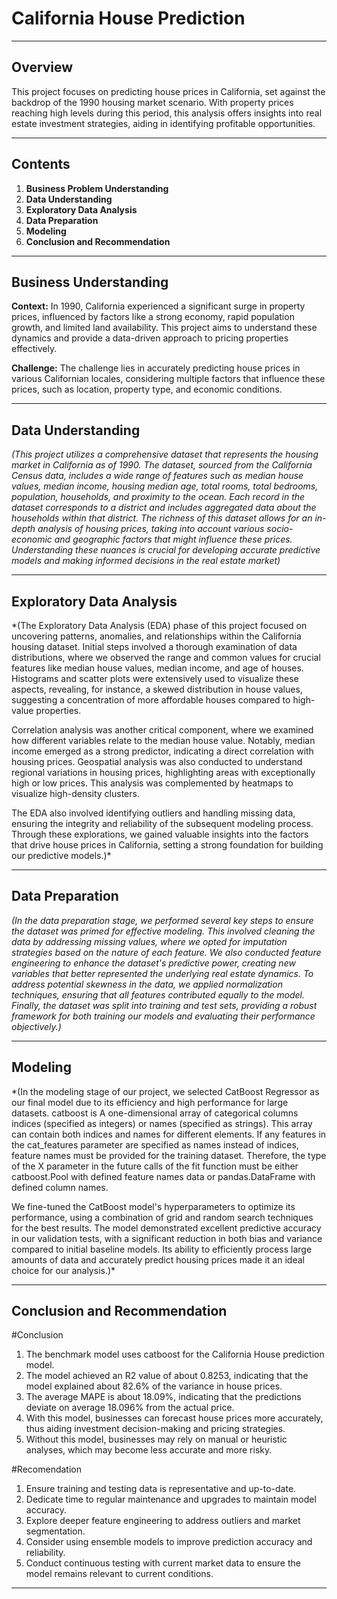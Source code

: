 # California House Prediction

---

## Overview
This project focuses on predicting house prices in California, set against the backdrop of the 1990 housing market scenario. With property prices reaching high levels during this period, this analysis offers insights into real estate investment strategies, aiding in identifying profitable opportunities.

---

## Contents

1. **Business Problem Understanding**
2. **Data Understanding**
3. **Exploratory Data Analysis**
4. **Data Preparation**
5. **Modeling**
6. **Conclusion and Recommendation**

---


## Business Understanding

**Context:**
In 1990, California experienced a significant surge in property prices, influenced by factors like a strong economy, rapid population growth, and limited land availability. This project aims to understand these dynamics and provide a data-driven approach to pricing properties effectively.

**Challenge:**
The challenge lies in accurately predicting house prices in various Californian locales, considering multiple factors that influence these prices, such as location, property type, and economic conditions.

---

## Data Understanding

*(This project utilizes a comprehensive dataset that represents the housing market in California as of 1990. The dataset, sourced from the California Census data, includes a wide range of features such as median house values, median income, housing median age, total rooms, total bedrooms, population, households, and proximity to the ocean. Each record in the dataset corresponds to a district and includes aggregated data about the households within that district. The richness of this dataset allows for an in-depth analysis of housing prices, taking into account various socio-economic and geographic factors that might influence these prices. Understanding these nuances is crucial for developing accurate predictive models and making informed decisions in the real estate market)*

---

## Exploratory Data Analysis

*(The Exploratory Data Analysis (EDA) phase of this project focused on uncovering patterns, anomalies, and relationships within the California housing dataset. Initial steps involved a thorough examination of data distributions, where we observed the range and common values for crucial features like median house values, median income, and age of houses. Histograms and scatter plots were extensively used to visualize these aspects, revealing, for instance, a skewed distribution in house values, suggesting a concentration of more affordable houses compared to high-value properties.

Correlation analysis was another critical component, where we examined how different variables relate to the median house value. Notably, median income emerged as a strong predictor, indicating a direct correlation with housing prices. Geospatial analysis was also conducted to understand regional variations in housing prices, highlighting areas with exceptionally high or low prices. This analysis was complemented by heatmaps to visualize high-density clusters.

The EDA also involved identifying outliers and handling missing data, ensuring the integrity and reliability of the subsequent modeling process. Through these explorations, we gained valuable insights into the factors that drive house prices in California, setting a strong foundation for building our predictive models.)*

---

## Data Preparation

*(In the data preparation stage, we performed several key steps to ensure the dataset was primed for effective modeling. This involved cleaning the data by addressing missing values, where we opted for imputation strategies based on the nature of each feature. We also conducted feature engineering to enhance the dataset's predictive power, creating new variables that better represented the underlying real estate dynamics. To address potential skewness in the data, we applied normalization techniques, ensuring that all features contributed equally to the model. Finally, the dataset was split into training and test sets, providing a robust framework for both training our models and evaluating their performance objectively.)*

---

## Modeling

*(In the modeling stage of our project, we selected CatBoost Regressor as our final model due to its efficiency and high performance for large datasets. catboost is A one-dimensional array of categorical columns indices (specified as integers) or names (specified as strings). This array can contain both indices and names for different elements. If any features in the cat_features parameter are specified as names instead of indices, feature names must be provided for the training dataset. Therefore, the type of the X parameter in the future calls of the fit function must be either catboost.Pool with defined feature names data or pandas.DataFrame with defined column names.

We fine-tuned the CatBoost model's hyperparameters to optimize its performance, using a combination of grid and random search techniques for the best results. The model demonstrated excellent predictive accuracy in our validation tests, with a significant reduction in both bias and variance compared to initial baseline models. Its ability to efficiently process large amounts of data and accurately predict housing prices made it an ideal choice for our analysis.)*

---

## Conclusion and Recommendation
#Conclusion
1. The benchmark model uses catboost for the California House prediction model.
2. The model achieved an R2 value of about 0.8253, indicating that the model explained about 82.6% of the variance in house prices.
3. The average MAPE is about 18.09%, indicating that the predictions deviate on average 18.096% from the actual price.
4. With this model, businesses can forecast house prices more accurately, thus aiding investment decision-making and pricing strategies.
5. Without this model, businesses may rely on manual or heuristic analyses, which may become less accurate and more risky.

#Recomendation
1. Ensure training and testing data is representative and up-to-date.
2. Dedicate time to regular maintenance and upgrades to maintain model accuracy.
3. Explore deeper feature engineering to address outliers and market segmentation.
4. Consider using ensemble models to improve prediction accuracy and reliability.
5. Conduct continuous testing with current market data to ensure the model remains relevant to current conditions.
---


